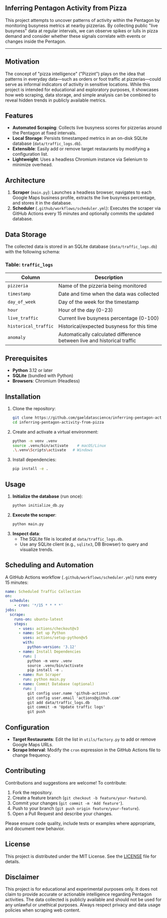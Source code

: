 ## Inferring Pentagon Activity from Pizza

This project attempts to uncover patterns of activity within the Pentagon by monitoring busyness metrics at nearby pizzerias. By collecting public "live busyness" data at regular intervals, we can observe spikes or lulls in pizza demand and consider whether these signals correlate with events or changes inside the Pentagon.

---

## Motivation

The concept of "pizza intelligence" ("Pizzint") plays on the idea that patterns in everyday data—such as orders or foot traffic at pizzerias—could serve as informal indicators of activity in sensitive locations. While this project is intended for educational and exploratory purposes, it showcases how web scraping, data storage, and simple analysis can be combined to reveal hidden trends in publicly available metrics.

## Features

- **Automated Scraping**: Collects live busyness scores for pizzerias around the Pentagon at fixed intervals.
- **Local Storage**: Persists timestamped metrics in an on-disk SQLite database (`data/traffic_logs.db`).
- **Extensible**: Easily add or remove target restaurants by modifying a configuration list.
- **Lightweight**: Uses a headless Chromium instance via Selenium to minimize overhead.

## Architecture

1. **Scraper** (`main.py`): Launches a headless browser, navigates to each Google Maps business profile, extracts the live busyness percentage, and stores it in the database.
3. **Scheduler** (`.github/workflows/scheduler.yml`): Executes the scraper via GitHub Actions every 15 minutes and optionally commits the updated database.

## Data Storage

The collected data is stored in an SQLite database (`data/traffic_logs.db`) with the following schema:

### Table: `traffic_logs`

| Column | Description |
|--------|-------------|
| `pizzeria` | Name of the pizzeria being monitored |
| `timestamp` | Date and time when the data was collected |
| `day_of_week` | Day of the week for the timestamp |
| `hour` | Hour of the day (0-23) |
| `live_traffic` | Current live busyness percentage (0-100) |
| `historical_traffic` | Historical/expected busyness for this time |
| `anomaly` | Automatically calculated difference between live and historical traffic |

## Prerequisites

- **Python** 3.12 or later
- **SQLite** (bundled with Python)
- **Browsers**: Chromium (Headless)

## Installation

1. Clone the repository:
   ```bash
   git clone https://github.com/gaeldatascience/inferring-pentagon-activity-from-pizza.git
   cd inferring-pentagon-activity-from-pizza
   ```
2. Create and activate a virtual environment:
   ```bash
   python -m venv .venv
   source .venv/bin/activate    # macOS/Linux
   .\.venv\Scripts\activate   # Windows
   ```
3. Install dependencies:
   ```bash
   pip install -e .
   ```

## Usage

1. **Initialize the database** (run once):
   ```bash
   python initialize_db.py
   ```
2. **Execute the scraper**:
   ```bash
   python main.py
   ```
3. **Inspect data**:
   - The SQLite file is located at `data/traffic_logs.db`.
   - Use any SQLite client (e.g., `sqlite3`, DB Browser) to query and visualize trends.

## Scheduling and Automation

A GitHub Actions workflow (`.github/workflows/scheduler.yml`) runs every 15 minutes:

```yaml
name: Scheduled Traffic Collection
on:
  schedule:
    - cron: '*/15 * * * *'
jobs:
  scrape:
    runs-on: ubuntu-latest
    steps:
      - uses: actions/checkout@v3
      - name: Set up Python
        uses: actions/setup-python@v5
        with:
          python-version: '3.12'
      - name: Install Dependencies
        run: |
          python -m venv .venv
          source .venv/bin/activate
          pip install -e .
      - name: Run Scraper
        run: python main.py
      - name: Commit Database (optional)
        run: |
          git config user.name 'github-actions'
          git config user.email 'actions@github.com'
          git add data/traffic_logs.db
          git commit -m 'Update traffic logs'
          git push
```

## Configuration

- **Target Restaurants**: Edit the list in `utils/factory.py` to add or remove Google Maps URLs.
- **Scrape Interval**: Modify the `cron` expression in the GitHub Actions file to change frequency.

## Contributing

Contributions and suggestions are welcome! To contribute:

1. Fork the repository.
2. Create a feature branch (`git checkout -b feature/your-feature`).
3. Commit your changes (`git commit -m 'Add feature'`).
4. Push to your branch (`git push origin feature/your-feature`).
5. Open a Pull Request and describe your changes.

Please ensure code quality, include tests or examples where appropriate, and document new behavior.

## License

This project is distributed under the MIT License. See the [LICENSE](LICENSE) file for details.

## Disclaimer

This project is for educational and experimental purposes only. It does not claim to provide accurate or actionable intelligence regarding Pentagon activities. The data collected is publicly available and should not be used for any unlawful or unethical purposes. Always respect privacy and data usage policies when scraping web content.
